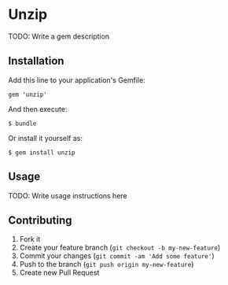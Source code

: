 # Unzip

TODO: Write a gem description

## Installation

Add this line to your application's Gemfile:

    gem 'unzip'

And then execute:

    $ bundle

Or install it yourself as:

    $ gem install unzip

## Usage

TODO: Write usage instructions here

## Contributing

1. Fork it
2. Create your feature branch (`git checkout -b my-new-feature`)
3. Commit your changes (`git commit -am 'Add some feature'`)
4. Push to the branch (`git push origin my-new-feature`)
5. Create new Pull Request
